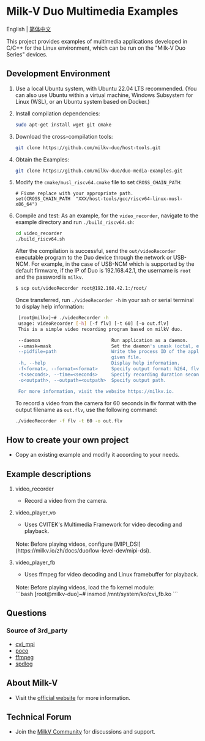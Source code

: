 # Milk-V Duo Multimedia Examples
English | [简体中文](./README-zh.md)

This project provides examples of multimedia applications developed in C/C++ for the Linux environment, which can be run on the "Milk-V Duo Series" devices.

## Development Environment

1. Use a local Ubuntu system, with Ubuntu 22.04 LTS recommended.
   (You can also use Ubuntu within a virtual machine, Windows Subsystem for Linux (WSL), or an Ubuntu system based on Docker.)

2. Install compilation dependencies:
   ```bash
   sudo apt-get install wget git cmake
   ```
3. Download the cross-compilation tools:
   ```bash
   git clone https://github.com/milkv-duo/host-tools.git
   ```

4. Obtain the Examples:
   ```bash
   git clone https://github.com/milkv-duo/duo-media-examples.git
   ```

5. Modify the `cmake/musl_riscv64.cmake` file to set `CROSS_CHAIN_PATH`:
    ```
    # Fixme replace with your appropriate path.
    set(CROSS_CHAIN_PATH  "XXX/host-tools/gcc/riscv64-linux-musl-x86_64")
    ```

6. Compile and test:
   As an example, for the `video_recorder`, navigate to the example directory and run `./build_riscv64.sh`:  
   ```bash
   cd video_recorder
   ./build_riscv64.sh
   ``` 
   After the compilation is successful, send the `out/videoRecorder` executable program to the Duo device through the network or USB-NCM. For example, in the case of USB-NCM which is supported by the default firmware, if the IP of Duo is 192.168.42.1, the username is `root` and the password is `milkv`.
   ```bash
   $ scp out/videoRecorder root@192.168.42.1:/root/
   ``` 
   Once transferred, run `./videoRecorder -h` in your ssh or serial terminal to display help information:
   ```bash
    [root@milkv]~# ./videoRecorder -h
    usage: videoRecorder [-h] [-f flv] [-t 60] [-o out.flv]
    This is a simple video recording program based on milkV duo.

    --daemon                          Run application as a daemon.
    --umask=mask                      Set the daemon's umask (octal, e.g. 027).
    --pidfile=path                    Write the process ID of the application to 
                                      given file.
    -h, --help                        Display help information.
    -f<format>, --format=<format>     Specify output format: h264, flv.
    -t<seconds>, --time=<seconds>     Specify recording duration seconds.
    -o<outpath>, --outpath=<outpath>  Specify output path.

    For more information, visit the website https://milkv.io.
   ```
   To record a video from the camera for 60 seconds in flv format with the output filename as `out.flv`, use the following command:
   ```bash
   ./videoRecorder -f flv -t 60 -o out.flv
   ``` 
   
## How to create your own project
   - Copy an existing example and modify it according to your needs. 
   
## Example descriptions 

1. video_recorder 
   - Record a video from the camera. 

2. video_player_vo 
   - Uses CVITEK's Multimedia Framework for video decoding and playback. 
   <br>  
   Note: Before playing videos, configure [MIPI_DSI](https://milkv.io/zh/docs/duo/low-level-dev/mipi-dsi). 

3. video_player_fb 
   - Uses ffmpeg for video decoding and Linux framebuffer for playback. 
   <br>
   Note: Before playing videos, load the fb kernel module: 
   <br>  
   ```bash
   [root@milkv-duo]~# insmod /mnt/system/ko/cvi_fb.ko 
   ``` 

## Questions

### Source of 3rd_party
   - [cvi_mpi](https://github.com/sophgo/cvi_mpi)
   - [poco](https://github.com/pocoproject/poco)
   - [ffmpeg](https://github.com/FFmpeg/FFmpeg)
   - [spdlog](https://github.com/gabime/spdlog)
   
## About Milk-V 
   - Visit the [official website](https://milkv.io/) for more information. 
   
## Technical Forum 
   - Join the [MilkV Community](https://community.milkv.io/) for discussions and support.
